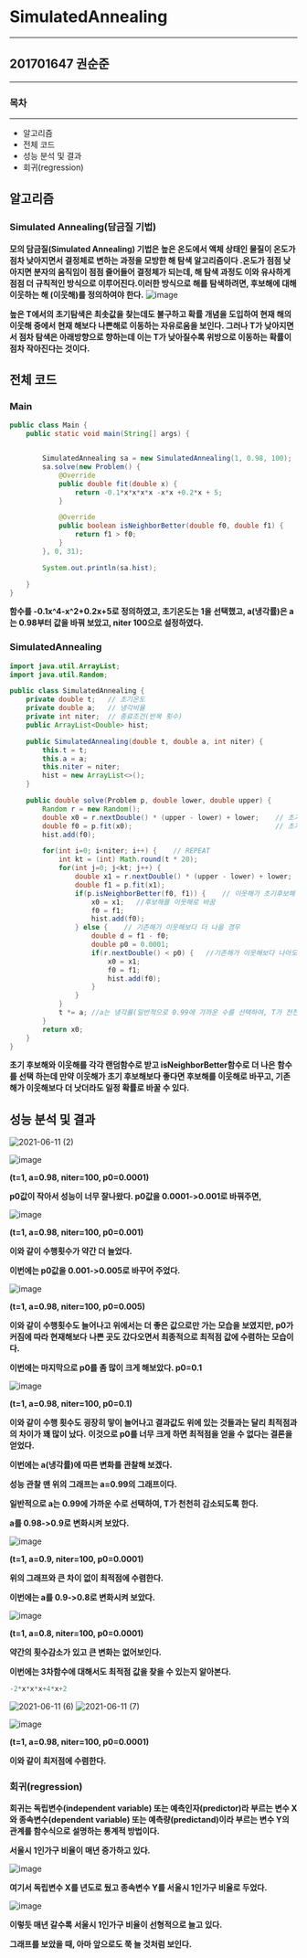 # SimulatedAnnealing

------

## 																				201701647 권순준

------

### 목차

------

- 알고리즘
- 전체 코드
- 성능 분석 및 결과
- 회귀(regression)

## 알고리즘

### Simulated Annealing(담금질 기법)

**모의 담금질(Simulated Annealing) 기법은 높은 온도에서 액체 상태인 물질이 온도가 점차 낮아지면서 결정체로 변하는 과정을 모방한 해 탐색 알고리즘이다 .온도가 점점 낮아지면 분자의 움직임이 점점 줄어들어 결정체가 되는데, 해 탐색 과정도 이와 유사하게 점점 더 규칙적인 방식으로 이루어진다.이러한 방식으로 해를 탐색하려면, 후보해에 대해 이웃하는 해 (이웃해)를 정의하여야 한다.**
![image](https://user-images.githubusercontent.com/80511046/121675121-f025c880-caed-11eb-951e-dbe9700931bc.png)

**높은 T에서의 초기탐색은 최솟값을 찾는데도 불구하고 확률 개념을 도입하여 현재 해의  이웃해 중에서 현재 해보다 나쁜해로 이동하는 자유로움을 보인다. 그러나 T가 낮아지면서 점차 탐색은 아래방향으로 향하는데 이는 T가 낮아질수록 위방으로 이동하는 확률이 점차 작아진다는 것이다.**


## 전체 코드

### Main

```java
public class Main {
    public static void main(String[] args) {


        SimulatedAnnealing sa = new SimulatedAnnealing(1, 0.98, 100); 
        sa.solve(new Problem() {
            @Override
            public double fit(double x) {
                return -0.1*x*x*x*x -x*x +0.2*x + 5;
            }

            @Override
            public boolean isNeighborBetter(double f0, double f1) {
                return f1 > f0;
            }
        }, 0, 31);

        System.out.println(sa.hist);

    }
}
```

**함수를 -0.1x^4-x^2+0.2x+5로 정의하였고, 초기온도는 1을 선택했고, a(냉각률)은 a는 0.98부터 값을 바꿔 보았고, niter 100으로 설정하였다.**



### SimulatedAnnealing

```java
import java.util.ArrayList;
import java.util.Random;

public class SimulatedAnnealing {
    private double t;   // 초기온도
    private double a;   // 냉각비율
    private int niter;  // 종료조건(반복 횟수)
    public ArrayList<Double> hist;

    public SimulatedAnnealing(double t, double a, int niter) {
        this.t = t;
        this.a = a;
        this.niter = niter;
        hist = new ArrayList<>();
    }

    public double solve(Problem p, double lower, double upper) {
        Random r = new Random();
        double x0 = r.nextDouble() * (upper - lower) + lower;    // 초기후보해
        double f0 = p.fit(x0);                                   // 초기후보해의 적합도
        hist.add(f0);

        for(int i=0; i<niter; i++) {    // REPEAT
            int kt = (int) Math.round(t * 20);
            for(int j=0; j<kt; j++) {
                double x1 = r.nextDouble() * (upper - lower) + lower;    // 이웃해 (lower~upper)
                double f1 = p.fit(x1);
                if(p.isNeighborBetter(f0, f1)) {    // 이웃해가 초기후보해 보다 나을경우
                    x0 = x1;   //후보해를 이웃해로 바꿈
                    f0 = f1;
                    hist.add(f0);
                } else {    // 기존해가 이웃해보다 더 나을 경우
                    double d = f1 - f0;
                    double p0 = 0.0001;
                    if(r.nextDouble() < p0) {   //기존해가 이웃해보다 나아도 일정 확률(p0)로 바꿈
                        x0 = x1;
                        f0 = f1;
                        hist.add(f0);
                    }
                }
            }
            t *= a; //a는 냉각률(일반적으로 0.99에 가까운 수를 선택하여, T가 천천히 감소되도록 조절한다.)
        }
        return x0;
    }
}
```
**초기 후보해와 이웃해를 각각 랜덤함수로 받고 isNeighborBetter함수로  더 나은 함수를 선택 하는데 만약 이웃해가 초기 후보해보다 좋다면 후보해를 이웃해로 바꾸고, 기존해가 이웃해보다 더 낫더라도 일정 확률로 바꿀 수 있다.**


## 성능 분석 및 결과

![2021-06-11 (2)](https://user-images.githubusercontent.com/80511046/121675209-121f4b00-caee-11eb-92c9-c07e1ea01a8b.png)

![image](https://user-images.githubusercontent.com/80511046/121675518-76420f00-caee-11eb-9985-ade2ee14a2b6.png)

**(t=1, a=0.98, niter=100, p0=0.0001)**

**p0값이 작아서 성능이 너무 잘나왔다. p0값을 0.0001->0.001로 바꿔주면,**

![image](https://user-images.githubusercontent.com/80511046/121675996-126c1600-caef-11eb-9412-b5db2e5a850d.png)

**(t=1, a=0.98, niter=100, p0=0.001)**

**이와 같이 수행횟수가 약간 더 늘었다.**

**이번에는 p0값을 0.001->0.005로 바꾸어 주었다.**

![image](https://user-images.githubusercontent.com/80511046/121676715-eac97d80-caef-11eb-9094-3c3438a7e33b.png)


**(t=1, a=0.98, niter=100, p0=0.005)**

**이와 같이 수행횟수도 늘어나고 위에서는 더 좋은 값으로만 가는 모습을 보였지만, p0가 커짐에 따라 현재해보다** **나쁜 곳도 갔다오면서 최종적으로 최적점 값에 수렴하는 모습이다.**


**이번에는 마지막으로 p0를 좀 많이 크게 해보았다. p0=0.1**

![image](https://user-images.githubusercontent.com/80511046/121677026-4eec4180-caf0-11eb-9e30-515d2c7c85f9.png)

**(t=1, a=0.98, niter=100, p0=0.1)**

**이와 같이 수행 횟수도 굉장히 맣이 늘어나고 결과값도 위에 있는 것들과는 달리 최적점과의 차이가 꽤 많이 났다.** **이것으로 p0를 너무 크게 하면 최적점을 얻을 수 없다는 결론을 얻었다.**



**이번에는 a(냉각률)에 따른 변화를 관찰해 보겠다.**

**성능 관찰 맨 위의 그래프는 a=0.99의 그래프이다.**

**일반적으로 a는 0.99에 가까운 수로 선택하여, T가 천천히 감소되도록 한다.** 

**a를 0.98->0.9로 변화시켜 보았다.**

![image](https://user-images.githubusercontent.com/80511046/121677356-b7d3b980-caf0-11eb-9807-f45981438de8.png)

**(t=1, a=0.9, niter=100, p0=0.0001)**

**위의 그래프와 큰 차이 없이 최적점에 수렴한다.**

**이번에는 a를 0.9->0.8로 변화시켜 보았다.**

![image](https://user-images.githubusercontent.com/80511046/121677616-1305ac00-caf1-11eb-9fae-95a0504a9913.png)

**(t=1, a=0.8, niter=100, p0=0.0001)**

**약간의 횟수감소가 있고 큰 변화는 없어보인다.**



**이번에는 3차함수에 대해서도 최적점 값을 찾을 수 있는지 알아본다.**

```java
-2*x*x*x+4*x+2
```

![2021-06-11 (6)](https://user-images.githubusercontent.com/80511046/121678403-18afc180-caf2-11eb-952d-cdf7853b2a6b.png)
![2021-06-11 (7)](https://user-images.githubusercontent.com/80511046/121678435-25ccb080-caf2-11eb-8a80-37975550279f.png)

![image](https://user-images.githubusercontent.com/80511046/121678125-c40c4680-caf1-11eb-9aa4-02bef6452c10.png)

**(t=1, a=0.98, niter=100, p0=0.0001)**

**이와 같이 최저점에 수렴한다.**

### 회귀(regression)

**회귀는 독립변수(independent variable) 또는 예측인자(predictor)라 부르는 변수 X와 종속변수(dependent variable) 또는 예측량(predictand)이라 부르는 변수 Y의 관계를 함수식으로 설명하는 통계적 방법이다.**

**서울시 1인가구 비율이 매년 증가하고 있다.**

![image](https://user-images.githubusercontent.com/80511046/121678548-46950600-caf2-11eb-8c31-1b39ecbc594e.png)

**여기서 독립변수 X를 년도로 뒀고 종속변수 Y를 서울시 1인가구 비율로 두었다.**

![image](https://user-images.githubusercontent.com/80511046/121678606-557bb880-caf2-11eb-8bb7-e3ed68754d63.png)



**이렇듯 매년 갈수록 서울시 1인가구 비율이 선형적으로 늘고 있다.** 

**그래프를 보았을 때, 아마 앞으로도 쭉 늘 것처럼 보인다.**
